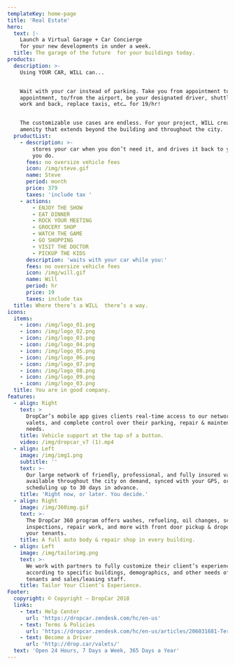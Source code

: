 ```yaml
---
templateKey: home-page
title: 'Real Estate'
hero:
  text: |-
    Launch a Virtual Garage + Car Concierge 
    for your new developments in under a week.
  title: The garage of the future  for your buildings today.
products:
  description: >-
    Using YOUR CAR, WILL can... 


    Wait with your car instead of parking. Take you from appointment to
    appointment, to/from the airport, be your designated driver, shuttle you to
    work and back, replace taxis, etc… for 19/hr! 


    The customizable use cases are endless. For your project, WILL creates an
    amenity that extends beyond the building and throughout the city.
  pruductList:
    - description: >-
        stores your car when you don’t need it, and drives it back to you when
        you do.
      fees: no oversize vehicle fees
      icon: /img/steve.gif
      name: Steve
      period: month
      price: 379
      taxes: 'include tax '
    - actions:
        - ENJOY THE SHOW
        - EAT DINNER
        - ROCK YOUR MEETING
        - GROCERY SHOP
        - WATCH THE GAME
        - GO SHOPPING
        - VISIT THE DOCTOR
        - PICKUP THE KIDS
      description: 'waits with your car while you:'
      fees: no oversize vehicle fees
      icon: /img/will.gif
      name: Will
      period: hr
      price: 19
      taxes: include tax
  title: Where there’s a WILL  there’s a way.
icons:
  items:
    - icon: /img/logo_01.png
    - icon: /img/logo_02.png
    - icon: /img/logo_03.png
    - icon: /img/logo_04.png
    - icon: /img/logo_05.png
    - icon: /img/logo_06.png
    - icon: /img/logo_07.png
    - icon: /img/logo_08.png
    - icon: /img/logo_09.png
    - icon: /img/logo_03.png
  title: You are in good company.
features:
  - align: Right
    text: >
      DropCar’s mobile app gives clients real-time access to our network of
      valets, and complete control over their parking, repair & maintenance
      needs.
    title: Vehicle support at the tap of a button.
    video: /img/dropcar_v7 (1).mp4
  - align: Left
    image: /img/img1.png
    subtitle: ''
    text: >-
      Our large network of friendly, professional, and fully insured valets are
      available throughout the city on demand, synced with your GPS, or by
      scheduling up to 30 days in advance.
    title: 'Right now, or later. You decide.'
  - align: Right
    image: /img/360img.gif
    text: >-
      The DropCar 360 program offers washes, refueling, oil changes, servicing,
      inspections, repair work, and more with front door pickup & dropoff for
      your tenants.
    title: A full auto body & repair shop in every building.
  - align: Left
    image: /img/tailorimg.png
    text: >-
      We work with partners to fully customize their client’s experience
      according to specific buildings, demographics, and other needs of your
      tenants and sales/leasing staff.
    title: Tailor Your Client’s Experience.
Footer:
  copyright: © Copyright – DropCar 2018
  links:
    - text: Help Center
      url: 'https://dropcar.zendesk.com/hc/en-us'
    - text: Terms & Policies
      url: 'https://dropcar.zendesk.com/hc/en-us/articles/206031681-Terms-Conditions'
    - text: Become a Driver
      url: 'http://drop.car/valets/'
  text: 'Open 24 Hours, 7 Days a Week, 365 Days a Year'
---
```


